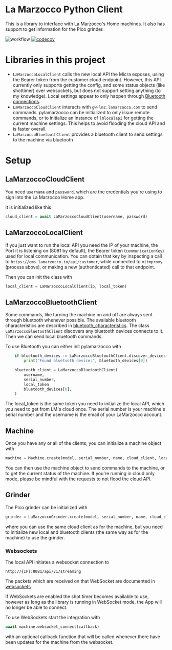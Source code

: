 # La Marzocco Python Client

This is a library to interface with La Marzocco's Home machines.
It also has support to get information for the Pico grinder.

![workflow](https://github.com/zweckj/pylamarzocco/actions/workflows/pypi.yaml/badge.svg)
[![codecov](https://codecov.io/gh/zweckj/pylamarzocco/graph/badge.svg?token=350GPTLZXS)](https://codecov.io/gh/zweckj/pylamarzocco)

# Libraries in this project

- `LaMarzoccoLocalClient` calls the new local API the Micra exposes, using the Bearer token from the customer cloud endpoint. However, this API currently only supports getting the config, and some status objects (like shottimer) over websockets, but does not support setting anything (to my knowledge). Local settings appear to only happen through [Bluetooth connections](#lmbluetooth).
- `LaMarzoccoCloudClient` interacts with `gw-lmz.lamarzocco.com` to send commands. pylamarzocco can be initialized to only issue remote commands, or to initialize an instance of `lmlocalapi` for getting the current machine settings. This helps to avoid flooding the cloud API and is faster overall.
- `LaMarzoccoBluetoothClient` provides a bluetooth client to send settings to the machine via bluetooth

# Setup

## LaMarzoccoCloudClient

You need `username` and `password`, which are the credentials you're using to sign into the La Marzocco Home app.

It is initialized like this

```python
cloud_client = await LaMarzoccoCloudClient(username, password)
```

## LaMarzoccoLocalClient

If you just want to run the local API you need the IP of your machine, the Port it is listening on (8081 by default), the Bearer token (`communicationKey`) used for local communication.
You can obtain that key by inspecting a call to `https://cms.lamarzocco.io/api/customer`, while connected to `mitmproxy` (process above), or making a new (authenticated) call to that endpoint.

Then you can init the class with

```python
local_client = LaMarzoccoLocalClient(ip, local_token)
```

## LaMarzoccoBluetoothClient

Some commands, like turning the machine on and off are always sent through bluetooth whenever possible. The available bluetooth characteristics are described in [bluetooth_characteristics](docs/bluetooth_characteristics.md).
The class `LaMarzoccoBluetoothClient` discovers any bluetooth devices connects to it. Then we can send local bluetooth commands.

To use Bluetooth you can either init pylamarzocco with

```python
    if bluetooth_devices := LaMarzoccoBluetoothClient.discover_devices():
        print("Found bluetooth device:", bluetooth_devices[0])

    bluetooth_client = LaMarzoccoBluetoothClient(
        username,
        serial_number,
        local_token
        bluetooth_devices[0],
    )
```

The local_token is the same token you need to initialize the local API, which you need to get from LM's cloud once. The serial number is your machine's serial number and the username is the email of your LaMarzocco account.

## Machine

Once you have any or all of the clients, you can initialize a machine object with

```python
machine = Machine.create(model, serial_number, name, cloud_client, local_client, bluetooth_client)
```

You can then use the machine object to send commands to the machine, or to get the current status of the machine. If you're running in cloud only mode, please be mindful with the requests to not flood the cloud API.

## Grinder

The Pico grinder can be initialized with

```python
grinder = LaMarzoccoGrinder.create(model, serial_number, name, cloud_client, local_client, bluetooth_client)
```

where you can use the same cloud client as for the machine, but you need to initialize new local and bluetooth clients (the same way as for the machine) to use the grinder.

### Websockets

The local API initiates a websocket connection to

```
http://{IP}:8081/api/v1/streaming
```

The packets which are received on that WebSocket are documented in [websockets](docs/websockets.md)

If WebSockets are enabled the shot timer becomes available to use, however as long as the library is running in WebSocket mode, the App will no longer be able to connect.

To use WebSockets start the integration with

```python
await machine.websocket_connect(callback)
```

with an optional callback function that will be called whenever there have been updates for the machine from the websocket.
